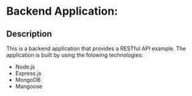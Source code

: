# Backend Application:

## **Description**

This is a backend application that provides a RESTful API example. The application is built by using the folowing technologies:

- Node.js
- Express.js
- MongoDB
- Mangoose

